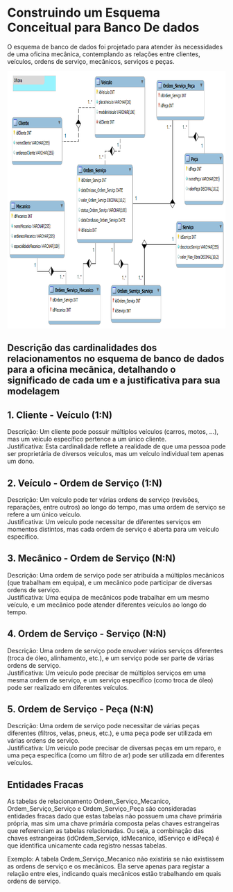 # Construindo um Esquema Conceitual para Banco De dados

O esquema de banco de dados foi projetado para atender às necessidades de uma oficina mecânica, contemplando as relações entre clientes, veículos, ordens de serviço, mecânicos, serviços e peças.

<div align="center">
  
  <img
    src="./oficina.png"
    alt="Esquema Conceitual para Banco De dados"
    width="894"
    height="593"
  />

<div/>


<div align="left">

## Descrição das cardinalidades dos relacionamentos no esquema de banco de dados para a oficina mecânica, detalhando o significado de cada um e a justificativa para sua modelagem

## 1. Cliente - Veículo (1:N)
Descrição: Um cliente pode possuir múltiplos veículos (carros, motos, ...), mas um veículo específico pertence a um único cliente.<br>
Justificativa: Esta cardinalidade reflete a realidade de que uma pessoa pode ser proprietária de diversos veículos, mas um veículo individual tem apenas um dono.

## 2. Veículo - Ordem de Serviço (1:N)
Descrição: Um veículo pode ter várias ordens de serviço (revisões, reparações, entre outros) ao longo do tempo, mas uma ordem de serviço se refere a um único veículo.<br>
Justificativa: Um veículo pode necessitar de diferentes serviços em momentos distintos, mas cada ordem de serviço é aberta para um veículo específico.

## 3. Mecânico - Ordem de Serviço (N:N)
Descrição: Uma ordem de serviço pode ser atribuída a múltiplos mecânicos (que trabalham em equipa), e um mecânico pode participar de diversas ordens de serviço.<br>
Justificativa: Uma equipa de mecânicos pode trabalhar em um mesmo veículo, e um mecânico pode atender diferentes veículos ao longo do tempo.

## 4. Ordem de Serviço - Serviço (N:N)
Descrição: Uma ordem de serviço pode envolver vários serviços diferentes (troca de óleo, alinhamento, etc.), e um serviço pode ser parte de várias ordens de serviço.<br>
Justificativa: Um veículo pode precisar de múltiplos serviços em uma mesma ordem de serviço, e um serviço específico (como troca de óleo) pode ser realizado em diferentes veículos.

## 5. Ordem de Serviço - Peça (N:N)
Descrição: Uma ordem de serviço pode necessitar de várias peças diferentes (filtros, velas, pneus, etc.), e uma peça pode ser utilizada em várias ordens de serviço.<br>
Justificativa: Um veículo pode precisar de diversas peças em um reparo, e uma peça específica (como um filtro de ar) pode ser utilizada em diferentes veículos.

## Entidades Fracas
As tabelas de relacionamento Ordem_Serviço_Mecanico, Ordem_Serviço_Serviço e Ordem_Serviço_Peça são consideradas entidades fracas dado que estas tabelas não possuem uma chave primária própria, mas sim uma chave primária composta pelas chaves estrangeiras que referenciam as tabelas relacionadas. Ou seja, a combinação das chaves estrangeiras (idOrdem_Serviço, idMecanico, idServiço e idPeça) é que identifica unicamente cada registro nessas tabelas.

Exemplo: A tabela Ordem_Serviço_Mecanico não existiria se não existissem as ordens de serviço e os mecânicos. Ela serve apenas para registar a relação entre eles, indicando quais mecânicos estão trabalhando em quais ordens de serviço.

</div>
